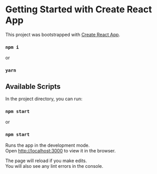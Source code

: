 # Getting Started with Create React App

This project was bootstrapped with [Create React App](https://github.com/facebook/create-react-app).
### `npm i`
or
### `yarn`

## Available Scripts

In the project directory, you can run:

### `npm start`
or
### `npm start`

Runs the app in the development mode.\
Open [http://localhost:3000](http://localhost:3000) to view it in the browser.

The page will reload if you make edits.\
You will also see any lint errors in the console.
